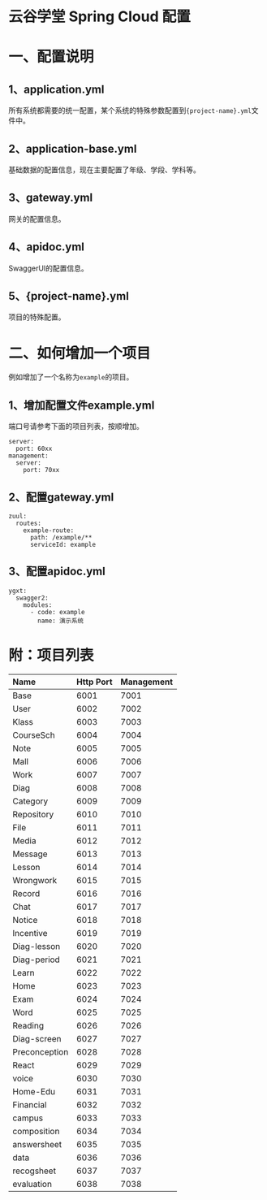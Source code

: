 云谷学堂 Spring Cloud 配置
===============

# 一、配置说明

## 1、application.yml

所有系统都需要的统一配置，某个系统的特殊参数配置到`{project-name}.yml`文件中。

## 2、application-base.yml

基础数据的配置信息，现在主要配置了年级、学段、学科等。

## 3、gateway.yml

网关的配置信息。

## 4、apidoc.yml

SwaggerUI的配置信息。

## 5、{project-name}.yml

项目的特殊配置。

# 二、如何增加一个项目

例如增加了一个名称为`example`的项目。

## 1、增加配置文件example.yml

端口号请参考下面的项目列表，按顺增加。

```
server:
  port: 60xx
management:
  server:
    port: 70xx
```

## 2、配置gateway.yml

```
zuul:
  routes:
    example-route:
      path: /example/**
      serviceId: example
```

## 3、配置apidoc.yml

```
ygxt:
  swagger2:
    modules:
      - code: example
        name: 演示系统
```

# 附：项目列表

|Name       |Http Port |Management|
|:----------|:---------|:---------|
|Base       |6001      |7001      |
|User       |6002      |7002      |
|Klass      |6003      |7003      |
|CourseSch  |6004      |7004      |
|Note       |6005      |7005      |
|Mall       |6006      |7006      |
|Work       |6007      |7007      |
|Diag       |6008      |7008      |
|Category   |6009      |7009      |
|Repository |6010      |7010      |
|File       |6011      |7011      |
|Media      |6012      |7012      |
|Message    |6013      |7013      |
|Lesson     |6014      |7014      |
|Wrongwork  |6015      |7015      |
|Record     |6016      |7016      |
|Chat       |6017      |7017      |
|Notice     |6018      |7018      |
|Incentive  |6019      |7019      |
|Diag-lesson|6020      |7020      |
|Diag-period|6021      |7021      |
|Learn      |6022      |7022      |
|Home       |6023      |7023      |
|Exam       |6024      |7024      |
|Word       |6025      |7025      |
|Reading    |6026      |7026      |
|Diag-screen|6027      |7027      |
|Preconception|6028      |7028      |
|React      |6029      |7029      |
|voice      |6030      |7030      |
|Home-Edu      |6031      |7031      |
|Financial  |6032      |7032      |
|campus  |6033      |7033      |
|composition  |6034      |7034      |
|answersheet  |6035      |7035    |
|data  |6036      |7036    |
|recogsheet  |6037      |7037    |
|evaluation  |6038      |7038    |

